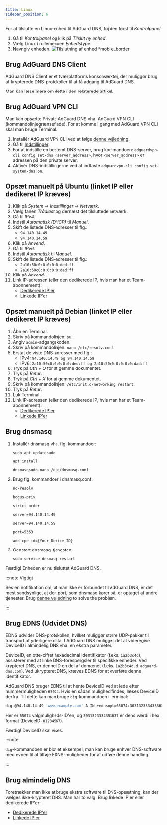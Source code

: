 ```yaml
---
title: Linux
sidebar_position: 6
---
```


For at tilslutte en Linux-enhed til AdGuard DNS, føj den først til _Kontrolpanel_:

1. Gå til _Kontrolpanel_ og klik på _Tilslut ny enhed_.
2. Vælg Linux i rullemenuen _Enhedstype_.
3. Navngiv enheden.
   ![Tilslutning af enhed \*mobile_border](https://cdn.adtidy.org/content/kb/dns/private/new_dns/connect/choose_linux.png)

## Brug AdGuard DNS Client

AdGuard DNS Client er et tværplatforms konsolværktøj, der muliggør brug af krypterede DNS-protokoller til at få adgang til AdGuard DNS.

Man kan læse mere om dette i den [relaterede artikel](/dns-client/overview/).

## Brug AdGuard VPN CLI

Man kan opsætte Private AdGuard DNS vha. AdGuard VPN CLI (kommandolinjegrænseflade). For at komme i gang med AdGuard VPN CLI skal man bruge Terminal.

1. Installér AdGuard VPN CLI ved at følge [denne vejledning](https://adguard-vpn.com/kb/adguard-vpn-for-linux/installation/).
2. Gå til [Indstillinger](https://adguard-vpn.com/kb/adguard-vpn-for-linux/settings/).
3. For at indstille en bestemt DNS-server, brug kommandoen: `adguardvpn-cli config set-dns <server_address>`, hvor `<server_address>` er adressen på den private server.
4. Aktivér DNS-indstillingerne ved at indtaste `adguardvpn-cli config set-system-dns on`.

## Opsæt manuelt på Ubuntu (linket IP eller dedikeret IP kræves)

1. Klik på _System_ → _Indstillinger_ → _Netværk_.
2. Vælg fanen _Trådløst_ og dernæst det tilsluttede netværk.
3. Gå til _IPv4_.
4. Indstil _Automatisk (DHCP)_ til _Manuel_.
5. Skift de listede DNS-adresser til flg.:
    - `94.140.14.49`
    - `94.140.14.59`
6. Klik på _Anvend_.
7. Gå til _IPv6_.
8. Indstil _Automatisk_ til _Manuel_.
9. Skift de listede DNS-adresser til flg.:
    - `2a10:50c0:0:0:0:0:ded:ff`
    - `2a10:50c0:0:0:0:0:dad:ff`
10. Klik på _Anvend_.
11. Link IP-adressen (eller den dedikerede IP, hvis man har et Team-abonnement):
     - [Dedikerede IP'er](/private-dns/connect-devices/other-options/dedicated-ip.md)
     - [Linkede IP'er](/private-dns/connect-devices/other-options/linked-ip.md)

## Opsæt manuelt på Debian (linket IP eller dedikeret IP kræves)

1. Åbn en Terminal.
2. Skriv på kommandolinjen: `su`.
3. Angiv `admin`-adgangskoden.
4. Skriv på kommandolinjen: `nano /etc/resolv.conf`.
5. Erstat de viste DNS-adresser med flg.:
    - IPv4: `94.140.14.49 og 94.140.14.59`
    - IPv6: `2a10:50c0:0:0:0:0:ded:ff og 2a10:50c0:0:0:0:0:dad:ff`
6. Tryk på _Ctrl + O_ for at gemme dokumentet.
7. Tryk på _Retur_.
8. Tryk på _Ctrl + X_ for at gemme dokumentet.
9. Skriv på kommandolinjen: `/etc/init.d/networking restart`.
10. Tryk på _Retur_.
11. Luk Terminal.
12. Link IP-adressen (eller den dedikerede IP, hvis man har et Team-abonnement):
     - [Dedikerede IP'er](/private-dns/connect-devices/other-options/dedicated-ip.md)
     - [Linkede IP'er](/private-dns/connect-devices/other-options/linked-ip.md)

## Brug dnsmasq

1. Installér dnsmasq vha. flg. kommandoer:

   `sudo apt updatesudo`

   `apt install`

   `dnsmasqsudo nano /etc/dnsmasq.conf`

2. Brug flg. kommandoer i dnsmasq.conf:

   `no-resolv`

   `bogus-priv`

   `strict-order`

   `server=94.140.14.49`

   `server=94.140.14.59`

   `port=5353`

   `add-cpe-id={Your_Device_ID}`

3. Genstart dnsmasq-tjenesten:

   `sudo service dnsmasq restart`

Færdig! Enheden er nu tilsluttet AdGuard DNS.

:::note Vigtigt

Ses en notifikation om, at man ikke er forbundet til AdGuard DNS, er det mest sandsynlige, at den port, som dnsmasq kører på, er optaget af andre tjenester. Brug [denne vejledning](https://github.com/AdguardTeam/AdGuardHome/wiki/FAQ#bindinuse) to solve the problem.

:::

## Brug EDNS (Udvidet DNS)

EDNS udvider DNS-protokollen, hvilket muliggør større UDP-pakker til transport af yderligere data. I AdGuard DNS muliggør det at videregive DeviceID i almindelig DNS vha. en ekstra parameter.

DeviceID, en otte-cifret hexadecimal identifikator (f.eks. `1a2b3c4d`), assisterer med at linke DNS-forespørgsler til specifikke enheder. Ved krypteret DNS, er denne ID en del af domænet (f.eks. `1a2b3c4d.d.adguard-dns.com`). Ved ukrypteret DNS, kræves EDNS for at overføre denne identifikator.

AdGuard DNS bruger EDNS til at hente DeviceID ved at lede efter nummermuligheden `65074`. Hvis en sådan mulighed findes, læses DeviceID derfra. Til dette kan man bruge `dig`-kommandoen i terminal:

```sh
dig @94.140.14.49 'www.example.com' A IN +ednsopt=65074:3031323334353637
```

Her er `65074` valgmuligheds-ID'en, og `3031323334353637` er dens værdi i hex format (DeviceID: `01234567`).

Færdig! DeviceID skal vises.

:::note

`dig`-kommandoen er blot et eksempel, man kan bruge enhver DNS-software med evnen til at tilføje EDNS-muligheder for at udføre denne handling.

:::

## Brug almindelig DNS

Foretrækker man ikke at bruge ekstra software til DNS-opsætning, kan der vælges ikke-krypteret DNS. Man har to valg: Brug linkede IP'er eller dedikerede IP'er:

 - [Dedikerede IP'er](/private-dns/connect-devices/other-options/dedicated-ip.md)
 - [Linkede IP'er](/private-dns/connect-devices/other-options/linked-ip.md)
